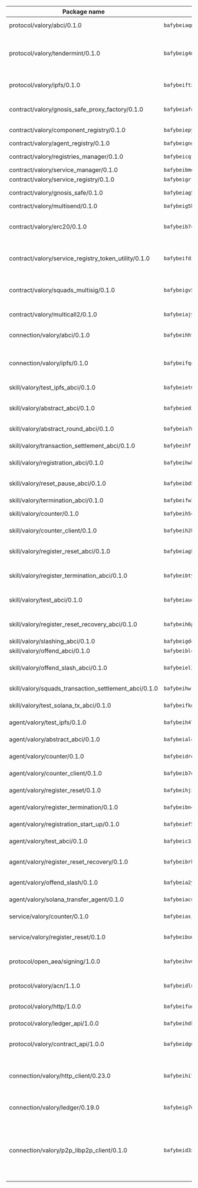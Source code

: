 | Package name                                                  | Package hash                                                  | Description                                                                                                                |
| ------------------------------------------------------------- | ------------------------------------------------------------- | -------------------------------------------------------------------------------------------------------------------------- |
| protocol/valory/abci/0.1.0                                    | `bafybeiaqmp7kocbfdboksayeqhkbrynvlfzsx4uy4x6nohywnmaig4an7u` | A protocol for ABCI requests and responses.                                                                                |
| protocol/valory/tendermint/0.1.0                              | `bafybeig4mi3vmlv5zpbjbfuzcgida6j5f2nhrpedxicmrrfjweqc5r7cra` | A protocol for communication between two AEAs to share tendermint configuration details.                                   |
| protocol/valory/ipfs/0.1.0                                    | `bafybeiftxi2qhreewgsc5wevogi7yc5g6hbcbo4uiuaibauhv3nhfcdtvm` | A protocol specification for IPFS requests and responses.                                                                  |
| contract/valory/gnosis_safe_proxy_factory/0.1.0               | `bafybeiafghfcxrg3apccnrvvw7tfgjbopedbfevmhepw2reyhyertxrilm` | Gnosis Safe proxy factory (GnosisSafeProxyFactory) contract                                                                |
| contract/valory/component_registry/0.1.0                      | `bafybeiepywewigowj533f55orx7oys3kk5lgdc247p2267scqfyp4gnqle` | Component registry contract                                                                                                |
| contract/valory/agent_registry/0.1.0                          | `bafybeignghdk7oqvyg722gz66tbuj2vj4vkatguj4b6lf5fqzqxkktcke4` | Agent registry contract                                                                                                    |
| contract/valory/registries_manager/0.1.0                      | `bafybeicqf5y3kj42ow45hjcmnglose5n7bwpm2zl3ufuuevou24ewmgbde` | Registries Manager contract                                                                                                |
| contract/valory/service_manager/0.1.0                         | `bafybeibmqewfh5wnayopneyv4vx35n5k7loavzmcazyevntdoskw7vasom` | Service Manager contract                                                                                                   |
| contract/valory/service_registry/0.1.0                        | `bafybeigrfupd7lo6aet376rwluqgm33jfghibkbvumfsdgrymqxoopqydq` | Service Registry contract                                                                                                  |
| contract/valory/gnosis_safe/0.1.0                             | `bafybeiag5jjj5c66skkbjnxcjngeufhtcvcpnbnjlgox5mtuo2tk4w3ohi` | Gnosis Safe (GnosisSafeL2) contract                                                                                        |
| contract/valory/multisend/0.1.0                               | `bafybeig5byt5urg2d2bsecufxe5ql7f4mezg3mekfleeh32nmuusx66p4y` | MultiSend contract                                                                                                         |
| contract/valory/erc20/0.1.0                                   | `bafybeib7ctk3deleyxayrqvropewefr2muj4kcqe3t3wscak25bjmxnqwe` | The scaffold contract scaffolds a contract to be implemented by the developer.                                             |
| contract/valory/service_registry_token_utility/0.1.0          | `bafybeifdia2y5546tvk6xzxeaqzf2n5n7dutj2hdzbgenxohaqhjtnjqm4` | The scaffold contract scaffolds a contract to be implemented by the developer.                                             |
| contract/valory/squads_multisig/0.1.0                         | `bafybeigv5o6qj2qrjm7mwsfiypy5foagcrigb6npyk2o4keyqae5tm5rcm` | The scaffold contract scaffolds a contract to be implemented by the developer.                                             |
| contract/valory/multicall2/0.1.0                              | `bafybeiajy43qpdhzzrkjuofuuai7uvkasiua4cupudgjcvztcj4p464gsy` | The MakerDAO multicall2 contract.                                                                                          |
| connection/valory/abci/0.1.0                                  | `bafybeihhtx7t5fsxaoajzq5nm4hrq57smigx7gqv35bss766txaaffjmsa` | connection to wrap communication with an ABCI server.                                                                      |
| connection/valory/ipfs/0.1.0                                  | `bafybeifqca6e232lbvwrjhd7ioh43bo3evxfkpumdvcr6re2sdwjuntgna` | A connection responsible for uploading and downloading files from IPFS.                                                    |
| skill/valory/test_ipfs_abci/0.1.0                             | `bafybeiet6nuzoas2jau66xpkx52comm7zijxh7d5kpvwoyrd6y2t3j46se` | IPFS e2e testing application.                                                                                              |
| skill/valory/abstract_abci/0.1.0                              | `bafybeiedikuvfpdx7xhyrxcpp6ywi2d6qf6uqvlwmhgcal7qhw5duicvym` | The abci skill provides a template of an ABCI application.                                                                 |
| skill/valory/abstract_round_abci/0.1.0                        | `bafybeia7msuvsouwcky263k6lup5hwcj73pka4pepkgyii6sya2wfawqvy` | abstract round-based ABCI application                                                                                      |
| skill/valory/transaction_settlement_abci/0.1.0                | `bafybeihfrdgfhu7ijjorvktjplfa4aq3b5as4dtwmkgl6nhy2oz4ayidfu` | ABCI application for transaction settlement.                                                                               |
| skill/valory/registration_abci/0.1.0                          | `bafybeihwkqc6klqrk247esh4cumfphosx3yadullxhmrrkovzg2rward5y` | ABCI application for common apps.                                                                                          |
| skill/valory/reset_pause_abci/0.1.0                           | `bafybeibd5divbbng3klkxlkzfwmwdc7imobcymfx57lf3owbyf7we7xdem` | ABCI application for resetting and pausing app executions.                                                                 |
| skill/valory/termination_abci/0.1.0                           | `bafybeifw36rnniyjay4f3af6jtfxpeycm5nu4zm4ejoutsk4yh2rv24ysm` | Termination skill.                                                                                                         |
| skill/valory/counter/0.1.0                                    | `bafybeih5cllexnfi5rudvk5m4wqelwme2sqafkdrre74rjtszrwwbqsbke` | The ABCI Counter application example.                                                                                      |
| skill/valory/counter_client/0.1.0                             | `bafybeih2hz7bvltfnlw7cgjrwgjdw3xgejwcnkxry7i6ajcspwcw2hrb3e` | A client for the ABCI counter application.                                                                                 |
| skill/valory/register_reset_abci/0.1.0                        | `bafybeiagkqvfxcdnqysclkjmoqh7hn27dnuiwsuilpwromwur65zwjcsbu` | ABCI application for dummy skill that registers and resets                                                                 |
| skill/valory/register_termination_abci/0.1.0                  | `bafybeibtyncgsjzv43kysvcfypffoqb2ogcynwpdrexozorsj6a6azujye` | ABCI application for dummy skill that registers and resets                                                                 |
| skill/valory/test_abci/0.1.0                                  | `bafybeiauqgm245ccclim4r6mtcrcyhgflxion6tzqa42qa4l6dgnxpu5gm` | ABCI application for testing the ABCI connection.                                                                          |
| skill/valory/register_reset_recovery_abci/0.1.0               | `bafybeih6p3w6uucdpzdupn2qrzubyc6yxhmumcspvy4qkipke4tm3puzxe` | ABCI application for dummy skill that registers and resets                                                                 |
| skill/valory/slashing_abci/0.1.0                              | `bafybeigd4uqbpgaqnuyl5eiy65wsmgfw3ciinah5mibbqxrvib5h6d54w4` | Slashing skill.                                                                                                            |
| skill/valory/offend_abci/0.1.0                                | `bafybeibl4fsrdk4jwkpivj5rvgebn2qhkcrcfipbfa3zxwdlskihu4itey` | Offend ABCI application.                                                                                                   |
| skill/valory/offend_slash_abci/0.1.0                          | `bafybeiel3afyiscmjwll6k64ujtpalznxzfun2htbbb2sty3zpe6uit73u` | ABCI application used in order to test the slashing abci                                                                   |
| skill/valory/squads_transaction_settlement_abci/0.1.0         | `bafybeihwrttcvn2n57lrigcvwqcnp6hjs37snu7sz6oiroym6ia7434jv4` | ABCI application for transaction settlement.                                                                               |
| skill/valory/test_solana_tx_abci/0.1.0                        | `bafybeifkg4pwtjnhnfzphohxtjolesvbsb4a5cvkrhctks4ewwfiix7dh4` | SOLANA e2e testing application.                                                                                            |
| agent/valory/test_ipfs/0.1.0                                  | `bafybeih47wzycrpkq4tfwjy72frectdlbb7fpp4xpoxkv7yafxuxvcyep4` | Agent for testing the ABCI connection.                                                                                     |
| agent/valory/abstract_abci/0.1.0                              | `bafybeial4n23lkhqrkas3gaoo3kdv6bt6355dhy3wbyciaxyifbgw3d3am` | The abstract ABCI AEA - for testing purposes only.                                                                         |
| agent/valory/counter/0.1.0                                    | `bafybeidrq2davsmagw7hy5orgbi6pgzb7vi7vi2bhkwzwhk7q7gj3kfs7y` | The ABCI Counter example as an AEA                                                                                         |
| agent/valory/counter_client/0.1.0                             | `bafybeib7oaokst3drdhypvyubw53golb6bxwe2dgimthgetkzgjoucvoai` | The ABCI Counter example as an AEA                                                                                         |
| agent/valory/register_reset/0.1.0                             | `bafybeihjishbkx2sdnxvyxviqnjsi2bx6nhy4etc5wike7zj43ip5pinge` | Register reset to replicate Tendermint issue.                                                                              |
| agent/valory/register_termination/0.1.0                       | `bafybeibn4wcx4ura5unz2j5qlhdse6cyikpe6t6v22my7oiff7ilpxjfxa` | Register terminate to test the termination feature.                                                                        |
| agent/valory/registration_start_up/0.1.0                      | `bafybeief5qmq24hugwtnomyrkfjcqupgr75dd44xrqiaqhbdwpx3plks2a` | Registration start-up ABCI example.                                                                                        |
| agent/valory/test_abci/0.1.0                                  | `bafybeic3itknzi7yu645ouvxdlxiremzdobzozf6to3embpwnuboziphq4` | Agent for testing the ABCI connection.                                                                                     |
| agent/valory/register_reset_recovery/0.1.0                    | `bafybeibrblrrjbopwwl2l6denbmzgyeke4gx6vm4ru362hhfi6rqsviyyq` | Agent to showcase hard reset as a recovery mechanism.                                                                      |
| agent/valory/offend_slash/0.1.0                               | `bafybeia2yb5mjppgdev6zbuaj2vhklcrrl76f3fkirdtdblc6wnmu75xem` | Offend and slash to test the slashing feature.                                                                             |
| agent/valory/solana_transfer_agent/0.1.0                      | `bafybeiacuwvoqdcq2dpzzjwkvv63c4wruzhni35yxvdmgx2zerkr3522uq` | Register terminate to test the termination feature.                                                                        |
| service/valory/counter/0.1.0                                  | `bafybeiasje4n6dg6tz6obqg4uzxcbevl2vea3ihtago7nsrsu5jo4t42dq` | A set of agents incrementing a counter                                                                                     |
| service/valory/register_reset/0.1.0                           | `bafybeibuw6froocwrj7qffbce7ruy4n3shfamcxnxf3azphkexyxenwp7a` | Test and debug tendermint reset mechanism.                                                                                 |
| protocol/open_aea/signing/1.0.0                               | `bafybeihv62fim3wl2bayavfcg3u5e5cxu3b7brtu4cn5xoxd6lqwachasi` | A protocol for communication between skills and decision maker.                                                            |
| protocol/valory/acn/1.1.0                                     | `bafybeidluaoeakae3exseupaea4i3yvvk5vivyt227xshjlffywwxzcxqe` | The protocol used for envelope delivery on the ACN.                                                                        |
| protocol/valory/http/1.0.0                                    | `bafybeifugzl63kfdmwrxwphrnrhj7bn6iruxieme3a4ntzejf6kmtuwmae` | A protocol for HTTP requests and responses.                                                                                |
| protocol/valory/ledger_api/1.0.0                              | `bafybeihdk6psr4guxmbcrc26jr2cbgzpd5aljkqvpwo64bvaz7tdti2oni` | A protocol for ledger APIs requests and responses.                                                                         |
| protocol/valory/contract_api/1.0.0                            | `bafybeidgu7o5llh26xp3u3ebq3yluull5lupiyeu6iooi2xyymdrgnzq5i` | A protocol for contract APIs requests and responses.                                                                       |
| connection/valory/http_client/0.23.0                          | `bafybeihi772xgzpqeipp3fhmvpct4y6e6tpjp4sogwqrnf3wqspgeilg4u` | The HTTP_client connection that wraps a web-based client connecting to a RESTful API specification.                        |
| connection/valory/ledger/0.19.0                               | `bafybeig7woeog4srdby75hpjkmx4rhpkzncbf4h2pm5r6varsp26pf2uhu` | A connection to interact with any ledger API and contract API.                                                             |
| connection/valory/p2p_libp2p_client/0.1.0                     | `bafybeid3xg5k2ol5adflqloy75ibgljmol6xsvzvezebsg7oudxeeolz7e` | The libp2p client connection implements a tcp connection to a running libp2p node as a traffic delegate to send/receive envelopes to/from agents in the DHT. |
